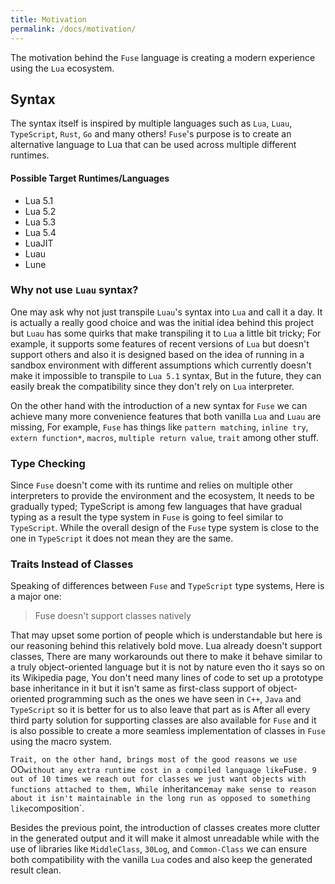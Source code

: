 ```yaml
---
title: Motivation
permalink: /docs/motivation/
---
```


The motivation behind the `Fuse` language is creating a modern experience using the `Lua` ecosystem.

## Syntax

The syntax itself is inspired by multiple languages such as `Lua`, `Luau`, `TypeScript`, `Rust`, `Go` and many others!
`Fuse`'s purpose is to create an alternative language to Lua that can be used across multiple different runtimes.

#### Possible Target Runtimes/Languages

- Lua 5.1
- Lua 5.2
- Lua 5.3
- Lua 5.4
- LuaJIT
- Luau
- Lune

### Why not use `Luau` syntax?

One may ask why not just transpile `Luau`'s syntax into `Lua` and call it a day. It is actually a really good choice and was the initial idea behind this project but `Luau` has some quirks that make transpiling it to `Lua` a little bit tricky; For example, it supports some features of recent versions of `Lua` but doesn't support others and also it is designed based on the idea of running in a sandbox environment with different assumptions which currently doesn't make it impossible to transpile to `Lua 5.1` syntax, But in the future, they can easily break the compatibility since they don't rely on `Lua` interpreter.

On the other hand with the introduction of a new syntax for `Fuse` we can achieve many more convenience features that both vanilla `Lua` and `Luau` are missing, For example, `Fuse` has things like `pattern matching`, `inline try`, `extern function*`, `macros`, `multiple return value`, `trait` among other stuff. 

### Type Checking

Since `Fuse` doesn't come with its runtime and relies on multiple other interpreters to provide the environment and the ecosystem, It needs to be gradually typed; TypeScript is among few languages that have gradual typing as a result the type system in `Fuse` is going to feel similar to `TypeScript`. While the overall design of the `Fuse` type system is close to the one in `TypeScript` it does not mean they are the same.

### Traits Instead of Classes

Speaking of differences between `Fuse` and `TypeScript` type systems, Here is a major one: 

> Fuse doesn't support classes natively

That may upset some portion of people which is understandable but here is our reasoning behind this relatively bold move.
Lua already doesn't support classes, There are many workarounds out there to make it behave similar to a truly object-oriented language but it is not by nature even tho it says so on its Wikipedia page, You don't need many lines of code to set up a prototype base inheritance in it but it isn't same as first-class support of object-oriented programming such as the ones we have seen in `C++`, `Java` and `TypeScript` so it is better for us to also leave that part as is After all every third party solution for supporting classes are also available for `Fuse` and it is also possible to create a more seamless implementation of classes in `Fuse` using the macro system.

`Trait, on the other hand, brings most of the good reasons we use `OO` without any extra runtime cost in a compiled language like `Fuse`. 9 out of 10 times we reach out for classes we just want objects with functions attached to them, While `inheritance` may make sense to reason about it isn't maintainable in the long run as opposed to something like `composition`.

Besides the previous point, the introduction of classes creates more clutter in the generated output and it will make it almost unreadable while with the use of libraries like `MiddleClass`, `30Log`, and `Common-Class` we can ensure both compatibility with the vanilla `Lua` codes and also keep the generated result clean.
